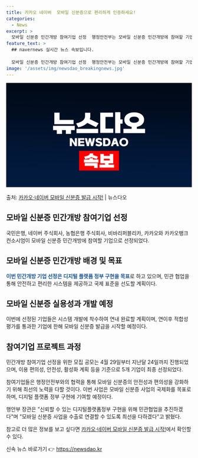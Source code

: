 ```yaml
---
title: 카카오 네이버  모바일 신분증으로 편리하게 인증하세요!
categories:
  - News
excerpt: >
  모바일 신분증 민간개방 참여기업 선정  행정안전부는 모바일 신분증 민간개방에 참여할 기업으로 ㈜국민은행, 네…
feature_text: >
  ## navernews 실시간 뉴스 속보입니다.

  모바일 신분증 민간개방 참여기업 선정  행정안전부는 모바일 신분증 민간개방에 참여할 기업으로 ㈜국민은행, 네…
image: '/assets/img/newsdao_breakingnews.jpg'
---
```


![뉴스다오 속보](/assets/img/newsdao_breakingnews.jpg)

<p>출처: <a href="https://newsdao.kr/4122" rel="dofollow">카카오·네이버 모바일 신분증 발급 시작!</a> | 뉴스다오</p>

<h2 data-ke-size="size26">모바일 신분증 민간개방 참여기업 선정</h2>
국민은행, 네이버 주식회사, 농협은행 주식회사, 비바리퍼블리카, 카카오와 카카오뱅크 컨소시엄이 모바일 신분증 민간개방에 참여할 기업으로 선정되었다.

<h2 data-ke-size="size26">모바일 신분증 민간개방 배경 및 목표</h2>
<b><span style="color: #1a5490;">이번 민간개방 기업 선정은 디지털 플랫폼 정부 구현을 목표</span></b>로 하고 있으며, 민관 협업을 통해 안전하고 편리한 시스템을 제공하고 국제 표준을 선도할 계획이다.

<h2 data-ke-size="size26">모바일 신분증 실용성과 개발 예정</h2>
이번에 선정된 기업들은 시스템 개발에 착수하여 연내 완료할 계획이며, 연이후 적합성 평가를 통과한 기업에 한해 모바일 신분증 발급을 시작할 예정이다.

<h2 data-ke-size="size26">참여기업 프로젝트 과정</h2>
민간개방 참여기업 선정을 위한 모집 공모는 4월 29일부터 지난달 24일까지 진행되었으며, 이용 편의성, 안전성, 활성화 계획 등을 기준으로 5개 기업이 최종 선정되었다.

참여기업들은 행정안전부와의 협력을 통해 모바일 신분증의 안전성과 편의성을 강화하기 위해 최선의 노력을 다할 것이다. 이번 사업은 모바일 신분증 사업의 국제화를 목표로 하며, 디지털 플랫폼 정부 구현에 기여할 예정이다.

행안부 장관은 "신뢰할 수 있는 디지털플랫폼정부 구현을 위해 민관협업을 추진하겠다"며 "모바일 신분증 사업을 수출로 연결할 수 있도록 최선을 다하겠다"고 밝혔다.

참고로 더 많은 정보를 보고 싶다면 <a href="https://newsdao.kr/4122">카카오·네이버 모바일 신분증 발급 시작!</a>에서 확인할 수 있다. 

신속 뉴스 바로가기 👉 <a href="https://newsdao.kr" rel="dofollow">https://newsdao.kr</a>


